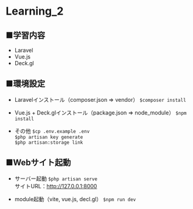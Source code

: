 # Learning_2
## ■学習内容
- Laravel
- Vue.js
- Deck.gl

## ■環境設定
- Laravelインストール（composer.json ⇒ vendor）
`$composer install`

- Vue.js + Deck.glインストール（package.json ⇒ node_module）
`$npm install`

- その他
`$cp .env.example .env`<br>
`$php artisan key generate`<br>
`$php artisan:storage link`

## ■Webサイト起動
- サーバー起動
`$php artisan serve`<br>
サイトURL：http://127.0.0.1:8000

- module起動（vite, vue.js, decl.gl）
`$npm run dev`